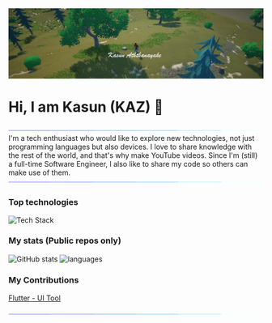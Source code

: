 <img align="center" src="./res/cover.jpg"/>

# Hi, I am Kasun (KAZ) 👋

<img align="center" src="./res/load.gif"/>
I'm a tech enthusiast who would like to explore new technologies, not just programming languages but also devices.
I love to share knowledge with the rest of the world, and that's why make YouTube videos.
Since I'm (still) a full-time Software Engineer, I also like to share my code so others can make use of them.
<img align="center" src="./res/load.gif"/>

### Top technologies

![Tech Stack](https://github-readme-tech-stack.vercel.app/api/cards?lineHeight=8&lineCount=5&theme=dracula&bg=%23282A36&badge=%23343746&border=%23343746&line1=Flutter%2CFlutter%2C289fff%3BDart%2CDart%2C00fffe%3BAndroid%2CAndroid%2Cbeff2d%3BiOS%2CiOS%2Cd4ddff%3B&line2=Unity%2CUnity%2Cfffcde%3BUnreal+Engine%2CUnreal+Engine%2Cf9e028%3BFirebase%2CFirebase%2Cffb928%3B&line3=Python%2CPython%2Cf3ff00%3BDjango%2CDjango%2C188f00%3BTensorFlow%2CTensorFlow%2Cffd198%3B&line4=NestJS%2CNestJS%2Cff51ba%3BNode.JS%2CNode.JS%2Cb9a90e%3BPostgreSQL%2CPostgreSQL%2C65faff%3B&line4=Arduino%2CArduino%2Cf3ff00%3BArduino%2CArduino%2Cf3ff00%3B)

### My stats (Public repos only)

<img align="center" src="https://github-readme-stats.vercel.app/api?username=kasun-a&show_icons=true&include_all_commits=true&theme=dracula" alt="GitHub stats" />


<img align="center" src="https://github-readme-stats.vercel.app/api/top-langs/?username=kasun-a&&exclude_repo=kasun-a&theme=dracula" alt="languages"/>


### My Contributions

[Flutter - UI Tool](https://pub.dev/packages/ui_tool)


<img align="center" src="./res/load.gif"/>

